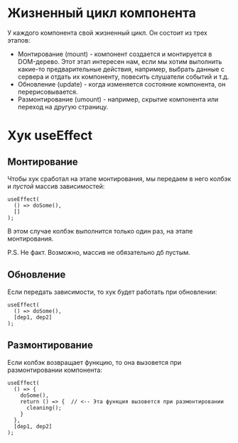 # Жизненный цикл компонента

У каждого компонента свой жизненный цикл. Он состоит из трех этапов:

* Монтирование (mount) - компонент создается и монтируется в DOM-дерево. Этот этап интересен нам, если мы хотим выполнить какие-то предварительные действия, например, выбрать данные с сервера и отдать их компоненту, повесить слушатели событий и т.д.
* Обновление (update) - когда изменяется состояние компонента, он перерисовывается.
* Размонтирование (umount) - например, скрытие компонента или переход на другую страницу.

# Хук useEffect

## Монтирование

Чтобы хук сработал на этапе монтирования, мы передаем в него колбэк и *пустой* массив зависимостей:

```react
useEffect(
  () => doSome(),
  []
);
```

В этом случае колбэк выполнится только один раз, на этапе монтирования.

P.S. Не факт. Возможно, массив не обязательно дб пустым.

## Обновление

Если передать зависимости, то хук будет работать при обновлении:

```react
useEffect(
  () => doSome(),
  [dep1, dep2]
);
```

## Размонтирование

Если колбэк возвращает функцию, то она вызовется при размонтировании компонента:

```react
useEffect(
  () => {
    doSome(),
    return () => {  // <-- Эта функция вызовется при размонтировании
      cleaning();
    }
  },
  [dep1, dep2]
);
```

